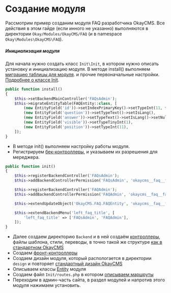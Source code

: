 # Создание модуля

Рассмотрим пример созданим модуля FAQ разработчика OkayCMS.
Все действия в этом гайде (если инного не указанно) выполняются в директории `Okay/Modules/OkayCMS/FAQ`
(и в namespace `Okay\Modules\OkayCMS\FAQ`).

##### Инициализация модуля <a name="InitInitphp"></a>

Для начала нужно создать класс `Init\Init`, в котором нужно описать установку и инициализацию модуля.
В методе install() выполняем [миграцию таблицы для модуля](./table_migrate.md#migrateEntityTable).
и прочие первоначальные настройки. [Подробнее о классе Init](init.md).
```php
public function install()
{
    $this->setBackendMainController('FAQsAdmin');
    $this->migrateEntityTable(FAQEntity::class, [
        (new EntityField('id'))->setIndexPrimaryKey()->setTypeInt(11, false)->setAutoIncrement(),
        (new EntityField('question'))->setTypeText()->setIsLang(),
        (new EntityField('answer'))->setTypeText()->setIsLang()->setNullable(),
        (new EntityField('visible'))->setTypeTinyInt(1),
        (new EntityField('position'))->setTypeInt(11),
    ]);
}
```

* В методе init() выполняем настройку работы модуля.
* Регистрируем [бек-контроллеры](./../controllers.md#backendControllersModules), и указываем их разрешения для мереджера.
```php
public function init()
{
    $this->registerBackendController('FAQsAdmin');
    $this->addBackendControllerPermission('FAQsAdmin', 'okaycms__faq__faq');

    $this->registerBackendController('FAQAdmin');
    $this->addBackendControllerPermission('FAQAdmin', 'okaycms__faq__faq');

    $this->extendUpdateObject('OkayCMS.FAQ.FAQEntity', 'okaycms__faq__faq', FAQEntity::class);

    $this->extendBackendMenu('left_faq_title', [
        'left_faq_title' => ['FAQsAdmin', 'FAQAdmin'],
    ]);
}
```

* Далее создаем директорию `Backend` и в ней создаём [контроллеры](./../controllers.md#backendControllersModules), 
файлы шаблона, стили, переводы, в точно такой же структуре [как в стандартном OkayCMS](./../files.md#backendFIles)
* Создаем [фронт-контроллеры](./../controllers.md#frontControllersModules)
* Создаем дизайн модуля, который распологается в директории `design` и повторяет 
[стандартный дизайн OkayCMS](./../files.md#frontDesign)
* Описываем классы [Entity](./../entities.md) модуля
* Создаем файл `Init/routes.php` в котором [описываем маршруты](./../routes.md)
* Переходим в админ-часть сайта, в раздел модулей и напротив этого модуля нажимаем установить.
